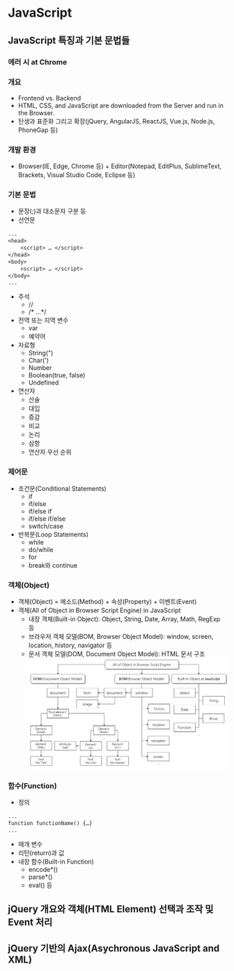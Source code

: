 # JavaScript

## JavaScript 특징과 기본 문법들

### 에러 시 at Chrome

### 개요
- Frontend vs. Backend
- HTML, CSS, and JavaScript are downloaded from the Server and run in the Browser.
- 탄생과 표준화 그리고 확장(jQuery, AngularJS, ReactJS, Vue.js, Node.js, PhoneGap 등)

### 개발 환경
- Browser(IE, Edge, Chrome 등) + Editor(Notepad, EditPlus, SublimeText, Brackets, Visual Studio Code, Eclipse 등)

### 기본 문법
- 문장(;)과 대소문자 구분 등
- 선언문

```
...
<head>
	<script> … </script>
</head>
<body>
	<script> … </script>
</body>
...
```

- 주석
	- //
	- /* …*/
- 전역 또는 지역 변수
	- var
	- 예약어
- 자료형
	- String(")
	- Char(')
	- Number
	- Boolean(true, false)
	- Undefined
- 연산자
	- 산술
	- 대입
	- 증감
	- 비교
	- 논리
	- 삼항
	- 연산자 우선 순위

### 제어문
- 조건문(Conditional Statements)
	- if
	- if/else
	- if/else if
	- if/else if/else
	- switch/case
- 반복문(Loop Statements)
	- while
	- do/while
	- for
	- break와 continue

### 객체(Object)
- 객체(Object) = 메소드(Method) + 속성(Property) + 이벤트(Event)
- 객체(All of Object in Browser Script Engine) in JavaScript
	- 내장 객체(Built-in Object): Object, String, Date, Array, Math, RegExp 등
	- 브라우저 객체 모델(BOM, Browser Object Model): window, screen, location, history, navigator 등
	- 문서 객체 모델(DOM, Document Object Model): HTML 문서 구조
![Object](./image/object.png)

### 함수(Function)
- 정의

```
...
function functionName() {…}
...
```

- 매개 변수
- 리턴(return)과 값
- 내장 함수(Built-in Function)
	- encode*()
	- parse*()
	- eval() 등

## jQuery 개요와 객체(HTML Element) 선택과 조작 및 Event 처리

## jQuery 기반의 Ajax(Asychronous JavaScript and XML)
